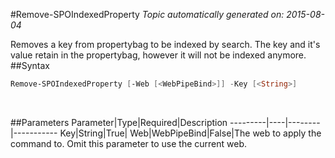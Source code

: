 #Remove-SPOIndexedProperty
*Topic automatically generated on: 2015-08-04*

Removes a key from propertybag to be indexed by search. The key and it's value retain in the propertybag, however it will not be indexed anymore.
##Syntax
```powershell
Remove-SPOIndexedProperty [-Web [<WebPipeBind>]] -Key [<String>]
```
&nbsp;

##Parameters
Parameter|Type|Required|Description
---------|----|--------|-----------
Key|String|True|
Web|WebPipeBind|False|The web to apply the command to. Omit this parameter to use the current web.
